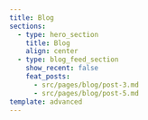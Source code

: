 ```yaml
---
title: Blog
sections:
  - type: hero_section
    title: Blog
    align: center
  - type: blog_feed_section
    show_recent: false
    feat_posts:
      - src/pages/blog/post-3.md
      - src/pages/blog/post-5.md
template: advanced
---
```

